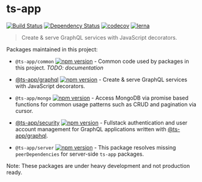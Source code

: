 # ts-app

[![Build Status](https://travis-ci.org/ts-app/ts-app.svg)](https://travis-ci.org/ts-app/ts-app)
[![Dependency Status](https://gemnasium.com/badges/github.com/ts-app/ts-app.svg)](https://gemnasium.com/github.com/ts-app/ts-app)
[![codecov](https://codecov.io/gh/ts-app/ts-app/branch/master/graph/badge.svg)](https://codecov.io/gh/ts-app/ts-app)
[![lerna](https://img.shields.io/badge/maintained%20with-lerna-cc00ff.svg)](https://lernajs.io/)

> Create & serve GraphQL services with JavaScript decorators. 

Packages maintained in this project:

*  `@ts-app/common` [![npm version](https://badge.fury.io/js/%40ts-app%2Fcommon.svg)](https://badge.fury.io/js/%40ts-app%2Fcommon) - Common code used by packages in this project. *TODO: documentation*

* [@ts-app/graphql](https://github.com/ts-app/ts-app/tree/master/packages/graphql) [![npm version](https://badge.fury.io/js/%40ts-app%2Fgraphql.svg)](https://badge.fury.io/js/%40ts-app%2Fgraphql) - Create & serve GraphQL services with JavaScript decorators.

* `@ts-app/mongo` [![npm version](https://badge.fury.io/js/%40ts-app%2Fmongo.svg)](https://badge.fury.io/js/%40ts-app%2Fmongo) - Access MongoDB via promise based functions for common usage patterns such as CRUD and pagination via cursor.

* [@ts-app/security](https://github.com/ts-app/ts-app/tree/master/packages/security) [![npm version](https://badge.fury.io/js/%40ts-app%2Fsecurity.svg)](https://badge.fury.io/js/%40ts-app%2Fsecurity) - Fullstack authentication and user account management for GraphQL applications written with [@ts-app/graphql](https://github.com/ts-app/ts-app/tree/master/packages/graphql).

* `@ts-app/server` [![npm version](https://badge.fury.io/js/%40ts-app%2Fserver-bom.svg)](https://badge.fury.io/js/%40ts-app%2Fserver-bom) - This package resolves missing `peerDependencies` for server-side `ts-app` packages.


Note: These packages are under heavy development and not production ready.
